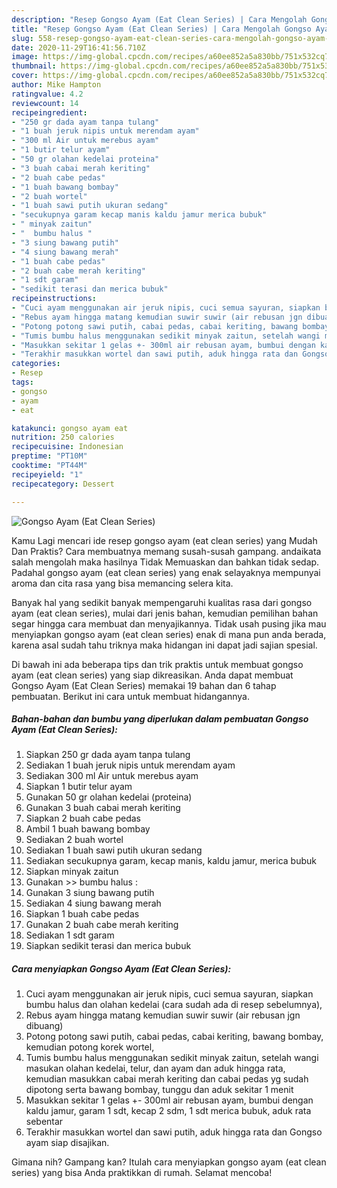 ```yaml
---
description: "Resep Gongso Ayam (Eat Clean Series) | Cara Mengolah Gongso Ayam (Eat Clean Series) Yang Sedap"
title: "Resep Gongso Ayam (Eat Clean Series) | Cara Mengolah Gongso Ayam (Eat Clean Series) Yang Sedap"
slug: 558-resep-gongso-ayam-eat-clean-series-cara-mengolah-gongso-ayam-eat-clean-series-yang-sedap
date: 2020-11-29T16:41:56.710Z
image: https://img-global.cpcdn.com/recipes/a60ee852a5a830bb/751x532cq70/gongso-ayam-eat-clean-series-foto-resep-utama.jpg
thumbnail: https://img-global.cpcdn.com/recipes/a60ee852a5a830bb/751x532cq70/gongso-ayam-eat-clean-series-foto-resep-utama.jpg
cover: https://img-global.cpcdn.com/recipes/a60ee852a5a830bb/751x532cq70/gongso-ayam-eat-clean-series-foto-resep-utama.jpg
author: Mike Hampton
ratingvalue: 4.2
reviewcount: 14
recipeingredient:
- "250 gr dada ayam tanpa tulang"
- "1 buah jeruk nipis untuk merendam ayam"
- "300 ml Air untuk merebus ayam"
- "1 butir telur ayam"
- "50 gr olahan kedelai proteina"
- "3 buah cabai merah keriting"
- "2 buah cabe pedas"
- "1 buah bawang bombay"
- "2 buah wortel"
- "1 buah sawi putih ukuran sedang"
- "secukupnya garam kecap manis kaldu jamur merica bubuk"
- " minyak zaitun"
- "  bumbu halus "
- "3 siung bawang putih"
- "4 siung bawang merah"
- "1 buah cabe pedas"
- "2 buah cabe merah keriting"
- "1 sdt garam"
- "sedikit terasi dan merica bubuk"
recipeinstructions:
- "Cuci ayam menggunakan air jeruk nipis, cuci semua sayuran, siapkan bumbu halus dan olahan kedelai (cara sudah ada di resep sebelumnya),"
- "Rebus ayam hingga matang kemudian suwir suwir (air rebusan jgn dibuang)"
- "Potong potong sawi putih, cabai pedas, cabai keriting, bawang bombay, kemudian potong korek wortel,"
- "Tumis bumbu halus menggunakan sedikit minyak zaitun, setelah wangi masukan olahan kedelai, telur, dan ayam dan aduk hingga rata, kemudian masukkan cabai merah keriting dan cabai pedas yg sudah dipotong serta bawang bombay, tunggu dan aduk sekitar 1 menit"
- "Masukkan sekitar 1 gelas +- 300ml air rebusan ayam, bumbui dengan kaldu jamur, garam 1 sdt, kecap 2 sdm, 1 sdt merica bubuk, aduk rata sebentar"
- "Terakhir masukkan wortel dan sawi putih, aduk hingga rata dan Gongso ayam siap disajikan."
categories:
- Resep
tags:
- gongso
- ayam
- eat

katakunci: gongso ayam eat 
nutrition: 250 calories
recipecuisine: Indonesian
preptime: "PT10M"
cooktime: "PT44M"
recipeyield: "1"
recipecategory: Dessert

---
```



![Gongso Ayam (Eat Clean Series)](https://img-global.cpcdn.com/recipes/a60ee852a5a830bb/751x532cq70/gongso-ayam-eat-clean-series-foto-resep-utama.jpg)

Kamu Lagi mencari ide resep gongso ayam (eat clean series) yang Mudah Dan Praktis? Cara membuatnya memang susah-susah gampang. andaikata salah mengolah maka hasilnya Tidak Memuaskan dan bahkan tidak sedap. Padahal gongso ayam (eat clean series) yang enak selayaknya mempunyai aroma dan cita rasa yang bisa memancing selera kita.



Banyak hal yang sedikit banyak mempengaruhi kualitas rasa dari gongso ayam (eat clean series), mulai dari jenis bahan, kemudian pemilihan bahan segar hingga cara membuat dan menyajikannya. Tidak usah pusing jika mau menyiapkan gongso ayam (eat clean series) enak di mana pun anda berada, karena asal sudah tahu triknya maka hidangan ini dapat jadi sajian spesial.


Di bawah ini ada beberapa tips dan trik praktis untuk membuat gongso ayam (eat clean series) yang siap dikreasikan. Anda dapat membuat Gongso Ayam (Eat Clean Series) memakai 19 bahan dan 6 tahap pembuatan. Berikut ini cara untuk membuat hidangannya.

<!--inarticleads1-->

##### Bahan-bahan dan bumbu yang diperlukan dalam pembuatan Gongso Ayam (Eat Clean Series):

1. Siapkan 250 gr dada ayam tanpa tulang
1. Sediakan 1 buah jeruk nipis untuk merendam ayam
1. Sediakan 300 ml Air untuk merebus ayam
1. Siapkan 1 butir telur ayam
1. Gunakan 50 gr olahan kedelai (proteina)
1. Gunakan 3 buah cabai merah keriting
1. Siapkan 2 buah cabe pedas
1. Ambil 1 buah bawang bombay
1. Sediakan 2 buah wortel
1. Sediakan 1 buah sawi putih ukuran sedang
1. Sediakan secukupnya garam, kecap manis, kaldu jamur, merica bubuk
1. Siapkan  minyak zaitun
1. Gunakan  &gt;&gt; bumbu halus :
1. Gunakan 3 siung bawang putih
1. Sediakan 4 siung bawang merah
1. Siapkan 1 buah cabe pedas
1. Gunakan 2 buah cabe merah keriting
1. Sediakan 1 sdt garam
1. Siapkan sedikit terasi dan merica bubuk




<!--inarticleads2-->

##### Cara menyiapkan Gongso Ayam (Eat Clean Series):

1. Cuci ayam menggunakan air jeruk nipis, cuci semua sayuran, siapkan bumbu halus dan olahan kedelai (cara sudah ada di resep sebelumnya),
1. Rebus ayam hingga matang kemudian suwir suwir (air rebusan jgn dibuang)
1. Potong potong sawi putih, cabai pedas, cabai keriting, bawang bombay, kemudian potong korek wortel,
1. Tumis bumbu halus menggunakan sedikit minyak zaitun, setelah wangi masukan olahan kedelai, telur, dan ayam dan aduk hingga rata, kemudian masukkan cabai merah keriting dan cabai pedas yg sudah dipotong serta bawang bombay, tunggu dan aduk sekitar 1 menit
1. Masukkan sekitar 1 gelas +- 300ml air rebusan ayam, bumbui dengan kaldu jamur, garam 1 sdt, kecap 2 sdm, 1 sdt merica bubuk, aduk rata sebentar
1. Terakhir masukkan wortel dan sawi putih, aduk hingga rata dan Gongso ayam siap disajikan.




Gimana nih? Gampang kan? Itulah cara menyiapkan gongso ayam (eat clean series) yang bisa Anda praktikkan di rumah. Selamat mencoba!
